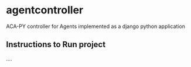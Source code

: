 # agentcontroller
ACA-PY controller for Agents implemented as a django python application


## Instructions to Run project 

....
